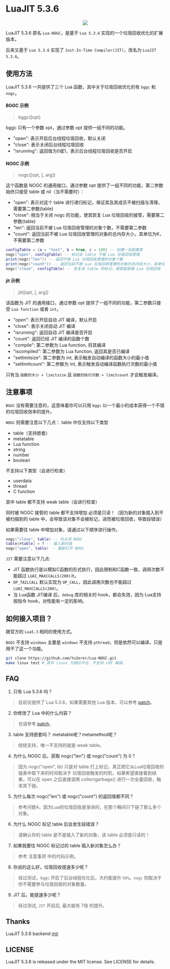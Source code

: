 # LuaJIT 5.3.6
<p align="center">
<a href="https://github.com/Yu2erer/Lua-NOGC/actions?query=workflow%3ALua-5.3.6"><img src="https://github.com/Yu2erer/Lua-NOGC/workflows/Lua5.3.6/badge.svg"></a>
</p>

LuaJIT 5.3.6 原名 `Lua-NOGC`，是基于 `Lua 5.3.6` 实现的一个垃圾回收优化的扩展版本。

后来又基于 `Lua 5.3.6` 实现了 `Just-In-Time Compiler(JIT)`，改名为 `LuaJIT 5.3.6`。

## 使用方法
LuaJIT 5.3.6 一共提供了三个 Lua 函数，其中关于垃圾回收优化的有 `bggc` 和 `nogc`。

#### BGGC 示例

> bggc([opt)

bggc 只有一个参数 opt，通过参数 opt 提供一组不同的功能。
* "open": 表示开启后台线程垃圾回收，默认关闭
* "close": 表示关闭后台线程垃圾回收
* "isrunning": 返回值为0或1，表示后台线程垃圾回收是否开启

#### NOGC 示例

> nogc([opt, [, arg])

这个函数是 NOGC 的通用接口，通过参数 opt 提供了一组不同的功能，第二参数始终只接受 table 或 nil（当不需要时）：
* "open": 表示对这个 table 进行递归标记，保证其及其成员不被扫描与清理，需要第二参数(table)
* "close": 相当于关闭 nogc 的功能，使其恢复 Lua 垃圾回收的接管，需要第二参数(table)
* "len": 返回当前不被 Lua 垃圾回收管理的对象个数，不需要第二参数
* "count": 返回当前不被 Lua 垃圾回收管理的对象的总内存大小，其单位为K，不需要第二参数

```lua
configTable = {a = "test", b = true, c = 100} -- 创建一张配置表
nogc("open", configTable) -- 标记该 table 不被 Lua 垃圾回收管理
print(nogc("len")) -- 返回不被 Lua 垃圾回收管理的对象个数
print(nogc("count")) -- 返回当前不被 Lua 垃圾回收管理的对象的总内存大小，其单位为K
nogc("close", configTable) -- 恢复该 table 的标记，使其能够被 Lua 垃圾回收
```

#### jit 示例

> jit([opt, [, arg])

该函数为 JIT 的通用接口，通过参数 opt 提供了一组不同的功能，第二参数只接受 `Lua function` 或者 `int`。

* "open": 表示开启自动 JIT 编译，默认开启
* "close": 表示关闭自动 JIT 编译
* "isrunning": 返回自动 JIT 编译是否开启
* "count": 返回已经 JIT 编译的函数个数
* "compile": 第二参数为 Lua function, 将其编译
* "iscompiled": 第二参数为 Lua function, 返回其是否已编译
* "setlimitsize": 第二参数为 int, 表示触发自动编译的函数大小的最小值
* "setlimitcount": 第二参数为 int, 表示触发自动编译函数执行次数的最小值

只有当 `函数的大小 > limitsize` 且 `函数的执行次数 > limitcount` 才会触发编译。

## 注意事项
`BGGC` 没有需要注意的，这意味着你可以只用 `bggc` 以一个最小的成本获得一个不错的垃圾回收效率的提升。

`NOGC` 则需要注意以下几点：
table 中仅支持以下类型
* table（支持嵌套）
* metatable
* Lua function
* string
* number
* boolean

不支持以下类型（会进行检查）
* userdata
* thread
* C function

其中 table 都不支持 weak table（会进行检查）

同时被 NOGC 接管的 table 都不支持增加 必须是只读！（因为新的对象插入到不被扫描到的 table 中，会导致该对象不会被标记，进而被垃圾回收，导致段错误）

如果需要往 table 中增加对象，请通过以下顺序进行操作。

```lua
nogc("close", table) -- 先关闭 NOGC
table[#table] = ? -- 插入新的值
nogc("open", table) -- 重新打开 NOGC
```

`JIT` 需要注意以下几点:
* JIT 函数执行是以模拟C函数的形式执行，因此限制和C函数一致，调用次数不能超过 `LUAI_MAXCCALLS(200)次`。
* `OP_TAILCALL` 默认实现为 `OP_CALL`，因此调用次数也不能超过 `LUAI_MAXCCALLS(200)`。
* 当 Lua函数 JIT编译 后，`debug` 库的相关的 hook，都会失效，因为 Lua支持按指令 hook，对性能有一定的影响。


## 如何接入项目？
跟官方的 `Lua5.3` 相同的使用方式。

`BGGC` 不支持 `windows` 主要是 `windows` 不支持 `pthread`，但是依然可以编译，只是用不了这一个功能。

```sh
git clone https://github.com/Yu2erer/Lua-NOGC.git
make linux test # 其中 linux 为相应平台，不支持 c89 编译。
```

## FAQ
1. 只有 Lua 5.3.6 吗？
> 目前仅提供了 Lua 5.3.6，如果需要其他 Lua 版本，可以参考 [patch](https://github.com/Yu2erer/Lua-NOGC/blob/master/Lua-5.3.6.patch)。
2. 你修改了 Lua 中的什么内容？
> 也请参考 [patch](https://github.com/Yu2erer/Lua-NOGC/blob/master/Lua-5.3.6.patch)。
3. table 支持嵌套吗？ metatable呢？metamethod呢？
> 统统支持，唯一不支持的就是 weak table。
4. 为什么 NOGC 后，获取 nogc("len") 或 nogc("count") 为 0？
> 因为 nogc("open", tb) 只是对 table 打上标记，真正把它从Lua垃圾回收的链表中取下来的时间取决于 垃圾回收触发的时机，如果希望直接看到结果，可以在 open 之后直接调用 collectgarbage() 进行一次全量回收，触发其下链。
5. 为什么每次 nogc("len") 或 nogc("count") 的返回值都不同？
> 参考问题4，因为Lua的垃圾回收是渐进的，在那个瞬间只下链了那么多个对象。
6. 为什么 NOGC 标记 table 后会发生段错误？
> 请确认你的 table 是不是插入了新的对象，该 table 必须是只读的！
7. 如果我要往 NOGC 标记过的 table 插入新对象怎么办？
> 参考 注意事项 中的代码示例。
8. 你说的这么好，垃圾回收提速多少呢？
> 经过测试，`bggc` 开启了后台线程优化后，大约能提升 `50%`。`nogc` 则取决于你不需要参与垃圾回收的对象数量。
9. JIT 后，能提速多少呢？
> 经过测试, `JIT` 开启后, 最大能有 7倍 的提升。

## Thanks
LuaJIT 5.3.6 backend [mir](https://github.com/vnmakarov/mir)

## LICENSE
LuaJIT 5.3.6 is released under the MIT license. See LICENSE for details.